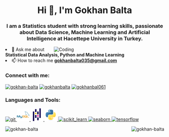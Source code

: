 <h1 align="center">Hi 👋, I'm Gokhan Balta</h1>
<h3 align="center">I am a Statistics student with strong learning skills, passionate about Data Science, Machine Learning and Artificial Intelligence at Hacettepe University in Turkey.</h3>
<img align="right" alt="Coding" width="350" src="https://i.giphy.com/media/v1.Y2lkPTc5MGI3NjExZDd1ejJwc3I5Mnp5a3hvb2tsbThodTk4NzR1eGY2aGV5Njl4ajZlciZlcD12MV9pbnRlcm5hbF9naWZfYnlfaWQmY3Q9Zw/xUA7bdpLxQhsSQdyog/giphy.gif"


- 💬 Ask me about **Statistical Data Analysis, Python and Machine Learning**
- 📫 How to reach me **gokhanbalta035@gmail.com**

<h3 align="left">Connect with me:</h3>
<p align="left">
<a href="https://linkedin.com/in/gokhan-balta" target="blank"><img align="center" src="https://raw.githubusercontent.com/rahuldkjain/github-profile-readme-generator/master/src/images/icons/Social/linked-in-alt.svg" alt="gokhan-balta" height="30" width="40" /></a>
<a href="https://kaggle.com/gokhanbalta" target="blank"><img align="center" src="https://raw.githubusercontent.com/rahuldkjain/github-profile-readme-generator/master/src/images/icons/Social/kaggle.svg" alt="gokhanbalta" height="30" width="40" /></a>
<a href="https://www.hackerrank.com/gokhanbal061" target="blank"><img align="center" src="https://raw.githubusercontent.com/rahuldkjain/github-profile-readme-generator/master/src/images/icons/Social/hackerrank.svg" alt="gokhanbal061" height="30" width="40" /></a>
</p>

<h3 align="left">Languages and Tools:</h3>
<p align="left"> <a href="https://git-scm.com/" target="_blank" rel="noreferrer"> <img src="https://www.vectorlogo.zone/logos/git-scm/git-scm-icon.svg" alt="git" width="40" height="40"/> </a> <a href="https://www.mysql.com/" target="_blank" rel="noreferrer"> <img src="https://raw.githubusercontent.com/devicons/devicon/master/icons/mysql/mysql-original-wordmark.svg" alt="mysql" width="40" height="40"/> </a> <a href="https://pandas.pydata.org/" target="_blank" rel="noreferrer"> <img src="https://raw.githubusercontent.com/devicons/devicon/2ae2a900d2f041da66e950e4d48052658d850630/icons/pandas/pandas-original.svg" alt="pandas" width="40" height="40"/> </a> <a href="https://www.python.org" target="_blank" rel="noreferrer"> <img src="https://raw.githubusercontent.com/devicons/devicon/master/icons/python/python-original.svg" alt="python" width="40" height="40"/> </a> <a href="https://scikit-learn.org/" target="_blank" rel="noreferrer"> <img src="https://upload.wikimedia.org/wikipedia/commons/0/05/Scikit_learn_logo_small.svg" alt="scikit_learn" width="40" height="40"/> </a> <a href="https://seaborn.pydata.org/" target="_blank" rel="noreferrer"> <img src="https://seaborn.pydata.org/_images/logo-mark-lightbg.svg" alt="seaborn" width="40" height="40"/> </a> <a href="https://www.tensorflow.org" target="_blank" rel="noreferrer"> <img src="https://www.vectorlogo.zone/logos/tensorflow/tensorflow-icon.svg" alt="tensorflow" width="40" height="40"/> </a> </p>

<p><img align="left" src="https://github-readme-stats.vercel.app/api/top-langs?username=gokhan-balta&show_icons=true&locale=en&layout=compact" alt="gokhan-balta" /></p>

<p>&nbsp;<img align="right" src="https://github-readme-stats.vercel.app/api?username=gokhan-balta&show_icons=true&locale=en" alt="gokhan-balta" /></p>
